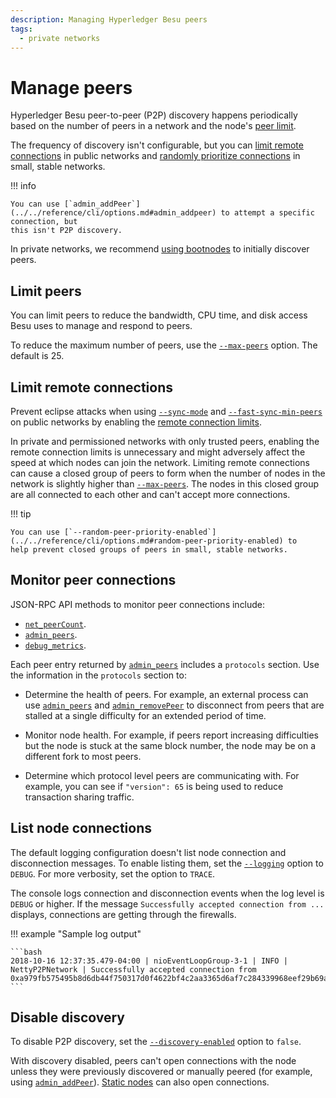 ```yaml
---
description: Managing Hyperledger Besu peers
tags:
  - private networks
---
```


# Manage peers

Hyperledger Besu peer-to-peer (P2P) discovery happens periodically based on the number of peers in a network and the
node's [peer limit](#limit-peers).

The frequency of discovery isn't configurable, but you can [limit remote connections](#limit-remote-connections) in
public networks and [randomly prioritize connections](../../reference/cli/options.md#random-peer-priority-enabled)
in small, stable networks.

!!! info

    You can use [`admin_addPeer`](../../reference/cli/options.md#admin_addpeer) to attempt a specific connection, but
    this isn't P2P discovery.

In private networks, we recommend [using bootnodes](../../../private-networks/how-to/configure/bootnodes.md)
to initially discover peers.

## Limit peers

You can limit peers to reduce the bandwidth, CPU time, and disk access Besu uses to manage and respond to peers.

To reduce the maximum number of peers, use the
[`--max-peers`](../../reference/cli/options.md#max-peers) option. The default is 25.

## Limit remote connections

Prevent eclipse attacks when using [`--sync-mode`](../../reference/cli/options.md#sync-mode) and
[`--fast-sync-min-peers`](../../reference/cli/options.md#fast-sync-min-peers) on public networks by enabling the
[remote connection limits](../../reference/cli/options.md#remote-connections-limit-enabled).

In private and permissioned networks with only trusted peers, enabling the remote connection limits is
unnecessary and might adversely affect the speed at which nodes can join the network.
Limiting remote connections can cause a closed group of peers to form when the number of nodes in the network is
slightly higher than [`--max-peers`](../../reference/cli/options.md#max-peers).
The nodes in this closed group are all connected to each other and can't accept more connections.

!!! tip

    You can use [`--random-peer-priority-enabled`](../../reference/cli/options.md#random-peer-priority-enabled) to
    help prevent closed groups of peers in small, stable networks.

## Monitor peer connections

JSON-RPC API methods to monitor peer connections include:

* [`net_peerCount`](../../reference/api/index.md#net_peercount).
* [`admin_peers`](../../reference/api/index.md#admin_peers).
* [`debug_metrics`](../../reference/api/index.md#debug_metrics).

Each peer entry returned by [`admin_peers`](../../reference/api/index.md#admin_peers) includes a
`protocols` section. Use the information in the `protocols` section to:

* Determine the health of peers.
  For example, an external process can use [`admin_peers`](../../reference/api/index.md#admin_peers) and
  [`admin_removePeer`](../../reference/api/index.md#admin_removepeer) to disconnect from peers that are stalled at a
  single difficulty for an extended period of time.

* Monitor node health.
  For example, if peers report increasing difficulties but the node is stuck at the same block number, the node may be
  on a different fork to most peers.

* Determine which protocol level peers are communicating with.
  For example, you can see if `"version": 65` is being used to reduce transaction sharing traffic.

## List node connections

The default logging configuration doesn't list node connection and disconnection messages.
To enable listing them, set the [`--logging`](../../reference/cli/options.md#logging) option to `DEBUG`.
For more verbosity, set the option to `TRACE`.

The console logs connection and disconnection events when the log level is `DEBUG` or higher.
If the message `Successfully accepted connection from ...` displays, connections are getting through the firewalls.

!!! example "Sample log output"

    ```bash
    2018-10-16 12:37:35.479-04:00 | nioEventLoopGroup-3-1 | INFO | NettyP2PNetwork | Successfully accepted connection from 0xa979fb575495b8d6db44f750317d0f4622bf4c2aa3365d6af7c284339968eef29b69ad0dce72a4d8db5ebb4968de0e3bec910127f134779fbcb0cb6d3331163c
    ```

## Disable discovery

To disable P2P discovery, set the
[`--discovery-enabled`](../../reference/cli/options.md#discovery-enabled) option to `false`.

With discovery disabled, peers can't open connections with the node unless they were previously discovered or manually
peered (for example, using [`admin_addPeer`](../../reference/api/index.md#admin_addpeer)).
[Static nodes](static-nodes.md) can also open connections.
